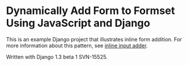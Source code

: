 # Dynamically Add Form to Formset Using JavaScript and Django

This is an example Django project that illustrates inline form addition. For more information about this pattern, see [inline input adder](http://www.patternry.com/p=inline-input-adder/).

Written with Django 1.3 beta 1 SVN-15525.
